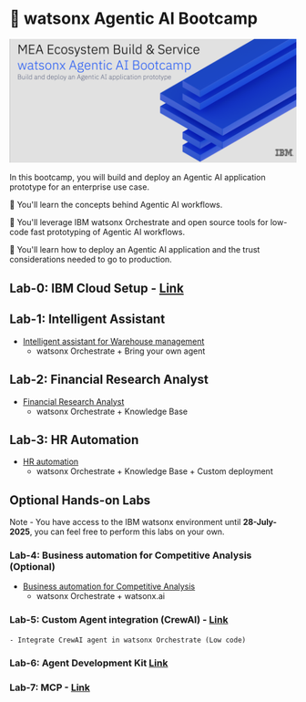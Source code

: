# 🤖 watsonx Agentic AI Bootcamp

![alt text](./img/updated-banner.png)

In this bootcamp, you will build and deploy an Agentic AI application prototype for an enterprise use case.

🚀 You'll learn the concepts behind Agentic AI workflows.

🚀 You'll leverage IBM watsonx Orchestrate and open source tools for low-code fast prototyping of Agentic AI workflows.

🚀 You'll learn how to deploy an Agentic AI application and the trust considerations needed to go to production.

## Lab-0: IBM Cloud Setup - [Link](./Lab-0:IBM_Cloud_Setup)

## Lab-1: Intelligent Assistant
- [Intelligent assistant for Warehouse management](./Lab-1_Usecases/intelligent-assistant/README.md)
    - watsonx Orchestrate + Bring your own agent
      
## Lab-2: Financial Research Analyst
- [Financial Research Analyst](./Lab-1_Usecases/banking-financial-research-analyst/README.md)
    - watsonx Orchestrate + Knowledge Base

## Lab-3: HR Automation
- [HR automation](./Lab-1_Usecases/ask-hr/README.md) 
    -  watsonx Orchestrate + Knowledge Base + Custom deployment

## Optional Hands-on Labs

Note - You have access to the IBM watsonx environment until **28-July-2025**, you can feel free to perform this labs on your own.

### Lab-4: Business automation for Competitive Analysis (Optional)
- [Business automation for Competitive Analysis](./Lab-1:Usecases/business-automation)
    - watsonx Orchestrate + watsonx.ai

### Lab-5: Custom Agent integration (CrewAI) - [Link](./Lab-2:Custom_Agent_Integration)
    - Integrate CrewAI agent in watsonx Orchestrate (Low code)

### Lab-6: Agent Development Kit [Link](./Lab-3:Agent_Development_Kit)

### Lab-7: MCP - [Link](./Lab-4:MCP)

    

